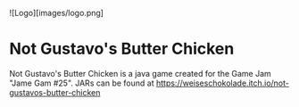 ![Logo][images/logo.png]
# Not Gustavo's Butter Chicken
Not Gustavo's Butter Chicken is a java game created for the Game Jam "Jame Gam #25".
JARs can be found at https://weiseschokolade.itch.io/not-gustavos-butter-chicken
